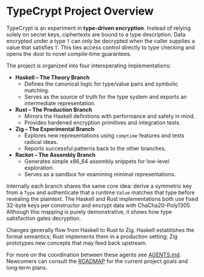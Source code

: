 # TypeCrypt Project Overview

TypeCrypt is an experiment in **type-driven encryption**. Instead of relying solely on secret keys, ciphertexts are bound to a type description. Data encrypted under a type `T` can only be decrypted when the caller supplies a value that satisfies `T`. This ties access control directly to type checking and opens the door to novel compile‑time guarantees.

The project is organized into four interoperating implementations:

- **Haskell – The Theory Branch**
  - Defines the canonical logic for type/value pairs and symbolic matching.
  - Serves as the source of truth for the type system and exports an intermediate representation.
- **Rust – The Production Branch**
  - Mirrors the Haskell definitions with performance and safety in mind.
  - Provides hardened encryption primitives and integration tests.
- **Zig – The Experimental Branch**
  - Explores new representations using `comptime` features and tests radical ideas.
  - Reports successful patterns back to the other branches.
- **Racket – The Assembly Branch**
  - Generates simple x86_64 assembly snippets for low-level exploration.
  - Serves as a sandbox for examining minimal representations.

Internally each branch shares the same core idea: derive a symmetric key from a `Type` and authenticate that a runtime `Value` matches that type before revealing the plaintext.  The Haskell and Rust implementations both use fixed 32-byte keys per constructor and encrypt data with ChaCha20-Poly1305.  Although this mapping is purely demonstrative, it shows how type satisfaction gates decryption.

Changes generally flow from Haskell to Rust to Zig. Haskell establishes the formal semantics; Rust implements them in a production setting; Zig prototypes new concepts that may feed back upstream.

For more on the coordination between these agents see [AGENTS.md](../AGENTS.md). Newcomers can consult the [ROADMAP](../ROADMAP.md) for the current project goals and long‑term plans.
